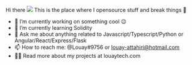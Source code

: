 Hi there <img src="https://camo.githubusercontent.com/e8e7b06ecf583bc040eb60e44eb5b8e0ecc5421320a92929ce21522dbc34c891/68747470733a2f2f6d656469612e67697068792e636f6d2f6d656469612f6876524a434c467a6361737252346961377a2f67697068792e676966" data-canonical-src="https://media.giphy.com/media/hvRJCLFzcasrR4ia7z/giphy.gif" style="max-width: 100%; display: inline-block;" data-target="animated-image.originalImage">
This is the place where I opensource stuff and break things 🤣
- 🔭 I’m currently working on something cool 😉
- 🌱 I’m currently learning Solidity
- 💬 Ask me about anything related to Javascript/Typescript/Python or Angular/React/Express/Flask
- 📫 How to reach me: @Louay#9756 or louay-attahiri@hotmail.com
- 👨‍💻 Read more about my projects at louaytech.com

